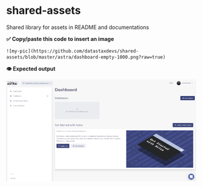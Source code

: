 # shared-assets


Shared library for assets in README and documentations


**✅ Copy/paste this code to insert an image**


```
![my-pic](https://github.com/datastaxdevs/shared-assets/blob/master/astra/dashboard-empty-1000.png?raw=true)
```

**👁️ Expected output**

![my-pic](https://github.com/datastaxdevs/shared-assets/blob/master/astra/dashboard-empty-1000.png?raw=true)

